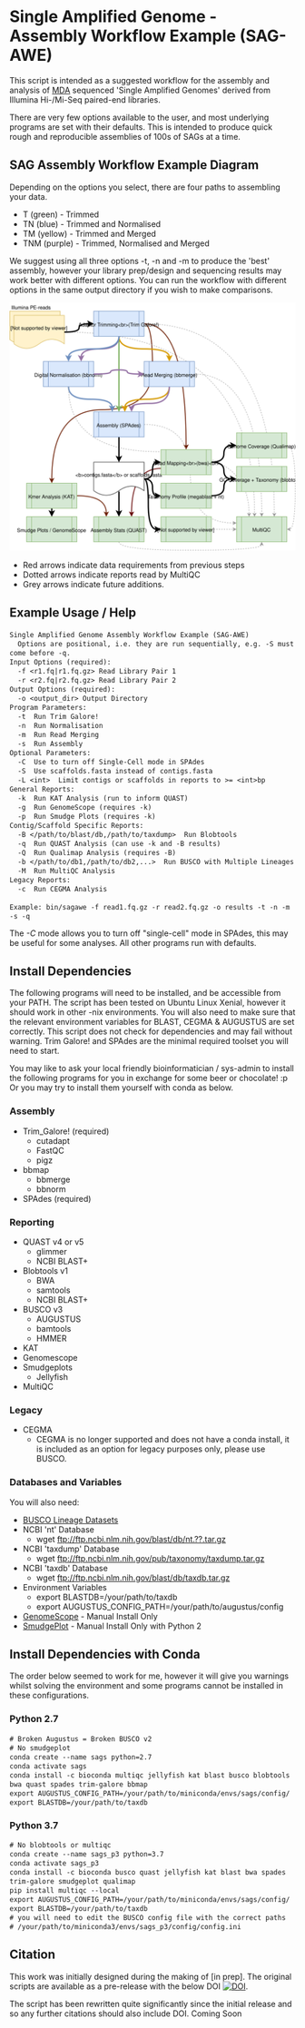 # Single Amplified Genome - Assembly Workflow Example (SAG-AWE)

This script is intended as a suggested workflow for the assembly and analysis of [MDA](https://en.wikipedia.org/wiki/Multiple_displacement_amplification) sequenced 'Single Amplified Genomes' derived from Illumina Hi-/Mi-Seq paired-end libraries.

There are very few options available to the user, and most underlying programs are set with their defaults. This is intended to produce quick rough and reproducible assemblies of 100s of SAGs at a time.

## SAG Assembly Workflow Example Diagram
Depending on the options you select, there are four paths to assembling your data.

* T (green) - Trimmed
* TN (blue) - Trimmed and Normalised
* TM (yellow) - Trimmed and Merged
* TNM (purple) - Trimmed, Normalised and Merged

We suggest using all three options -t, -n and -m to produce the 'best' assembly, however your library prep/design and sequencing results may work better with different options. You can run the workflow with different options in the same output directory if you wish to make comparisons. 

<p align="center">
<img src="https://github.com/guyleonard/sagawe/blob/master/images/SAGAWE.svg">
</p>

* Red arrows indicate data requirements from previous steps
* Dotted arrows indicate reports read by MultiQC
* Grey arrows indicate future additions.

## Example Usage / Help
```
Single Amplified Genome Assembly Workflow Example (SAG-AWE)
  Options are positional, i.e. they are run sequentially, e.g. -S must come before -q.
Input Options (required):
  -f <r1.fq|r1.fq.gz> Read Library Pair 1
  -r <r2.fq|r2.fq.gz> Read Library Pair 2
Output Options (required):
  -o <output_dir> Output Directory
Program Parameters:
  -t  Run Trim Galore!
  -n  Run Normalisation
  -m  Run Read Merging
  -s  Run Assembly
Optional Parameters:
  -C  Use to turn off Single-Cell mode in SPAdes 
  -S  Use scaffolds.fasta instead of contigs.fasta
  -L <int>  Limit contigs or scaffolds in reports to >= <int>bp
General Reports:
  -k  Run KAT Analysis (run to inform QUAST)
  -g  Run GenomeScope (requires -k)
  -p  Run Smudge Plots (requires -k)
Contig/Scaffold Specific Reports:
  -B </path/to/blast/db,/path/to/taxdump>  Run Blobtools
  -q  Run QUAST Analysis (can use -k and -B results)
  -Q  Run Qualimap Analysis (requires -B)
  -b </path/to/db1,/path/to/db2,...>  Run BUSCO with Multiple Lineages
  -M  Run MultiQC Analysis
Legacy Reports:
  -c  Run CEGMA Analysis

Example: bin/sagawe -f read1.fq.gz -r read2.fq.gz -o results -t -n -m -s -q
```
The *-C* mode allows you to turn off "single-cell" mode in SPAdes, this may be useful for some analyses. All other programs run with defaults.

## Install Dependencies
The following programs will need to be installed, and be accessible from your PATH. The script has been tested on Ubuntu Linux Xenial, however it should work in other -nix environments. You will also need to make sure that the relevant environment variables for BLAST, CEGMA & AUGUSTUS are set correctly. This script does not check for dependencies and may fail without warning. Trim Galore! and SPAdes are the minimal required toolset you will need to start.

You may like to ask your local friendly bioinformatician / sys-admin to install the following programs for you in exchange for some beer or chocolate! :p Or you may try to install them yourself with conda as below.

### Assembly
* Trim_Galore! (required)
  * cutadapt
  * FastQC
  * pigz
* bbmap
  * bbmerge
  * bbnorm
* SPAdes (required)

### Reporting
* QUAST v4 or v5
  * glimmer
  * NCBI BLAST+
* Blobtools v1
  * BWA
  * samtools
  * NCBI BLAST+
* BUSCO v3
  * AUGUSTUS
  * bamtools
  * HMMER
* KAT
* Genomescope
* Smudgeplots
  * Jellyfish
* MultiQC

### Legacy
* CEGMA
  * CEGMA is no longer supported and does not have a conda install, it is included as an option for legacy purposes only, please use BUSCO.

### Databases and Variables
You will also need:
* [BUSCO Lineage Datasets](https://busco.ezlab.org)
* NCBI 'nt' Database
  * wget ftp://ftp.ncbi.nlm.nih.gov/blast/db/nt.??.tar.gz
* NCBI 'taxdump' Database
  * wget ftp://ftp.ncbi.nlm.nih.gov/pub/taxonomy/taxdump.tar.gz
* NCBI 'taxdb' Database
  * wget ftp://ftp.ncbi.nlm.nih.gov/blast/db/taxdb.tar.gz
* Environment Variables
    * export BLASTDB=/your/path/to/taxdb
    * export AUGUSTUS_CONFIG_PATH=/your/path/to/augustus/config
* [GenomeScope](https://github.com/tbenavi1/genomescope2.0) - Manual Install Only
* [SmudgePlot](https://github.com/KamilSJaron/smudgeplot) - Manual Install Only with Python 2

## Install Dependencies with Conda
The order below seemed to work for me, however it will give you warnings whilst solving the environment and some programs cannot be installed in these configurations.

### Python 2.7
    # Broken Augustus = Broken BUSCO v2
    # No smudgeplot
    conda create --name sags python=2.7
    conda activate sags
    conda install -c bioconda multiqc jellyfish kat blast busco blobtools bwa quast spades trim-galore bbmap
    export AUGUSTUS_CONFIG_PATH=/your/path/to/miniconda/envs/sags/config/
    export BLASTDB=/your/path/to/taxdb

### Python 3.7
    # No blobtools or multiqc
    conda create --name sags_p3 python=3.7
    conda activate sags_p3
    conda install -c bioconda busco quast jellyfish kat blast bwa spades trim-galore smudgeplot qualimap
    pip install multiqc --local
    export AUGUSTUS_CONFIG_PATH=/your/path/to/miniconda/envs/sags/config/
    export BLASTDB=/your/path/to/taxdb
    # you will need to edit the BUSCO config file with the correct paths
    # /your/path/to/miniconda3/envs/sags_p3/config/config.ini



## Citation
This work was initially designed during the making of [in prep]. The original scripts are available as a pre-release with the below DOI [![DOI](https://zenodo.org/badge/DOI/10.5281/zenodo.192677.svg)](https://doi.org/10.5281/zenodo.192677).

The script has been rewritten quite significantly since the initial release and so any further citations should also include DOI.
Coming Soon
